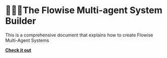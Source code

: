 # 🤖🤖🤖The Flowise Multi-agent System Builder
This is a comprehensive document that explains how to create Flowise Multi-Agent Systems
<br>


**[<i class="fa-solid fa-fire"></i> Check it out](https://github.com/mattrob333/Projects_Expanded/blob/main/The%20LangChain%20Multi-Agent%20System%20Manual.md)**
